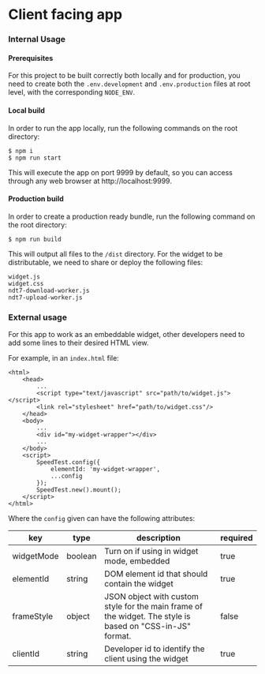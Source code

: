 # Client facing app

### Internal Usage

#### Prerequisites

For this project to be built correctly both locally and for production,
you need to create both the `.env.development` and `.env.production` files at root level, with
the corresponding `NODE_ENV`.

#### Local build

In order to run the app locally, run the following commands on the root directory:

```
$ npm i
$ npm run start
```

This will execute the app on port 9999 by default, so you can access through any web browser at http://localhost:9999.

#### Production build

In order to create a production ready bundle, run the following command on the root directory:

```
$ npm run build
```

This will output all files to the `/dist` directory. For the widget to be distributable, we need to
share or deploy the following files:

```
widget.js
widget.css
ndt7-download-worker.js
ndt7-upload-worker.js
```

### External usage

For this app to work as an embeddable widget, other developers need to add some lines to their desired
HTML view.

For example, in an `index.html` file:

```
<html>
    <head>
        ...
        <script type="text/javascript" src="path/to/widget.js"></script>
        <link rel="stylesheet" href="path/to/widget.css"/>
    </head>
    <body>
        ...
        <div id="my-widget-wrapper"></div>
        ...
    </body>
    <script>
        SpeedTest.config({
            elementId: 'my-widget-wrapper',
            ...config
        });
        SpeedTest.new().mount();
    </script>
</html>
```

Where the `config` given can have the following attributes:

| key        | type    | description                                                                                               | required |
| ---------- | ------- | --------------------------------------------------------------------------------------------------------- | -------- |
| widgetMode | boolean | Turn on if using in widget mode, embedded                                                                 | true     |
| elementId  | string  | DOM element id that should contain the widget                                                             | true     |
| frameStyle | object  | JSON object with custom style for the main frame of the widget. The style is based on "CSS-in-JS" format. | false    |
| clientId   | string  | Developer id to identify the client using the widget                                                      | true     |
